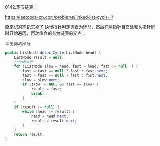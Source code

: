 0142.环形链表 II

https://leetcode-cn.com/problems/linked-list-cycle-ii/

原来记的笔记忘掉了
快慢指针判定链表为环形，然后在两指针相交处和头指针同时开始遍历，再次重合的点为链表的交点。

详见算法部分

```java
public ListNode detectCycle(ListNode head) {
    ListNode result = null;
    //快慢指针
    for (ListNode slow = head, fast = head; fast != null; ) {
        fast = fast == null ? fast : fast.next;
        fast = fast == null ? fast : fast.next;
        slow = slow.next;
        if (slow != null && fast == slow) {
            result = fast;
            break;
        }
    }
    if (result != null) {
        while (head != result) {
            head = head.next;
            result = result.next;
        }
    }
    return result;
}
```
